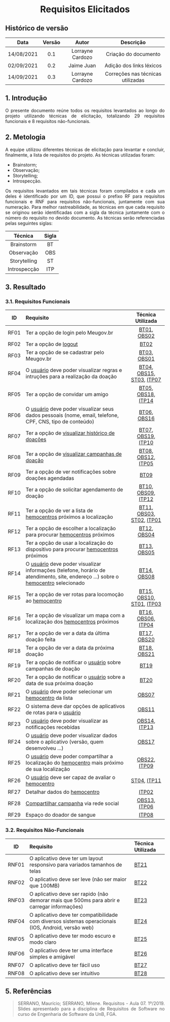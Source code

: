 # <center> Requisitos Elicitados

## Histórico de versão
| Data | Versão | Autor | Descrição |
| :-: | :-: | :-: | :-: |
| 14/08/2021 | 0.1 | Lorrayne Cardozo | Criação do documento |
| 02/09/2021 | 0.2 | Jaime Juan | Adição dos links léxicos |
| 14/09/2021 | 0.3 | Lorrayne Cardozo | Correções nas técnicas utilizadas |

<div align="justify">

## 1. Introdução
O presente documento reúne todos os requisitos levantados ao longo do projeto utilizando técnicas de elicitação, totalizando 29 requisitos funcionais e 8 requisitos não-funcionais.

## 2. Metologia
A equipe utilizou diferentes técnicas de elicitação para levantar e concluir, finalmente, a lista de requisitos do projeto. As técnicas utilizadas foram:
* Brainstorm;
* Observação;
* Storytelling;
* Introspecção.

Os requisitos levantados em tais técnicas foram compilados e cada um deles é identificado por um ID, que possui o prefixo RF para requisitos funcionais e RNF para requisitos não-funcionais, juntamente com sua numeração. Para melhor rastreabilidade, as técnicas em que cada requisito se originou serão identificadas com a sigla da técnica juntamente com o número do requisito no devido documento. As técnicas serão referenciadas pelas seguintes siglas:

<center>

| Técnica | Sigla |
|:-:|:-:|
| Brainstorm   | BT |
| Observação   | OBS |
| Storytelling | ST |
| Introspecção | ITP |

</center>

## 3. Resultado
### 3.1. Requisitos Funcionais
| ID | Requisito | Técnica Utilizada |
| :-: | :- | :-: |
| RF01 | Ter a opção de login pelo Meugov.br | [BT01](https://requisitos-de-software.github.io/2021.1-Hemovida/#/./elicitacao/brainstorm), [OBS02](https://requisitos-de-software.github.io/2021.1-Hemovida/#/./elicitacao/observacao) |
| RF02 | Ter a opção de [logout](./modelagem/lexico?id=logout) | [BT02](https://requisitos-de-software.github.io/2021.1-Hemovida/#/./elicitacao/brainstorm) |
| RF03 | Ter a opção de se cadastrar pelo Meugov.br | [BT03](https://requisitos-de-software.github.io/2021.1-Hemovida/#/./elicitacao/brainstorm), [OBS01](https://requisitos-de-software.github.io/2021.1-Hemovida/#/./elicitacao/observacao) |
| RF04 | O [usuário](./modelagem/lexico?id=usuário) deve poder visualizar regras e intruções para a realização da doação | [BT04](https://requisitos-de-software.github.io/2021.1-Hemovida/#/./elicitacao/brainstorm), [OBS15](https://requisitos-de-software.github.io/2021.1-Hemovida/#/./elicitacao/observacao), [ST03](https://requisitos-de-software.github.io/2021.1-Hemovida/#/./elicitacao/storyboard), [ITP07](https://requisitos-de-software.github.io/2021.1-Hemovida/#/./elicitacao/introspeccao) |
| RF05 | Ter a opção de convidar um amigo | [BT05](https://requisitos-de-software.github.io/2021.1-Hemovida/#/./elicitacao/brainstorm), [OBS18](https://requisitos-de-software.github.io/2021.1-Hemovida/#/./elicitacao/observacao), [ITP14](https://requisitos-de-software.github.io/2021.1-Hemovida/#/./elicitacao/introspeccao) |
| RF06 | O [usuário](./modelagem/lexico?id=usuário) deve poder visualizar seus dados pessoais (nome, email, telefone, CPF, CNS, tipo de conteúdo) | [BT06](https://requisitos-de-software.github.io/2021.1-Hemovida/#/./elicitacao/brainstorm), [OBS16](https://requisitos-de-software.github.io/2021.1-Hemovida/#/./elicitacao/observacao) |
| RF07 | Ter a opção de [visualizar histórico de doações](./modelagem/lexico?id=visualizar-histórico-de-doações) | [BT07](https://requisitos-de-software.github.io/2021.1-Hemovida/#/./elicitacao/brainstorm), [OBS19](https://requisitos-de-software.github.io/2021.1-Hemovida/#/./elicitacao/observacao), [ITP10](https://requisitos-de-software.github.io/2021.1-Hemovida/#/./elicitacao/introspeccao) |
| RF08 | Ter a opção de [visualizar campanhas de doação](./modelagem/lexico?id=visualizar-campanhas-de-doações) | [BT08](https://requisitos-de-software.github.io/2021.1-Hemovida/#/./elicitacao/brainstorm), [OBS12](https://requisitos-de-software.github.io/2021.1-Hemovida/#/./elicitacao/observacao), [ITP05](https://requisitos-de-software.github.io/2021.1-Hemovida/#/./elicitacao/introspeccao) |
| RF09 | Ter a opção de ver notificações sobre doações agendadas | [BT09](https://requisitos-de-software.github.io/2021.1-Hemovida/#/./elicitacao/brainstorm) |
| RF10 | Ter a opção de solicitar agendamento de doação | [BT10](https://requisitos-de-software.github.io/2021.1-Hemovida/#/./elicitacao/brainstorm), [OBS09](https://requisitos-de-software.github.io/2021.1-Hemovida/#/./elicitacao/observacao), [ITP12](https://requisitos-de-software.github.io/2021.1-Hemovida/#/./elicitacao/introspeccao) |
| RF11 | Ter a opção de ver a lista de [hemocentros](./modelagem/lexico?id=hemocentro) próximos a localização | [BT11](https://requisitos-de-software.github.io/2021.1-Hemovida/#/./elicitacao/brainstorm), [OBS03](https://requisitos-de-software.github.io/2021.1-Hemovida/#/./elicitacao/observacao), [ST02](https://requisitos-de-software.github.io/2021.1-Hemovida/#/./elicitacao/storyboard), [ITP01](https://requisitos-de-software.github.io/2021.1-Hemovida/#/./elicitacao/introspeccao) |
| RF12 | Ter a opção de escolher a localização para procurar [hemocentros](./modelagem/lexico?id=hemocentro) próximos | [BT12](https://requisitos-de-software.github.io/2021.1-Hemovida/#/./elicitacao/brainstorm), [OBS04](https://requisitos-de-software.github.io/2021.1-Hemovida/#/./elicitacao/observacao) |
| RF13 | Ter a opção de usar a localização do dispositivo para procurar [hemocentros](./modelagem/lexico?id=hemocentro) próximos | [BT13](https://requisitos-de-software.github.io/2021.1-Hemovida/#/./elicitacao/brainstorm), [OBS05](https://requisitos-de-software.github.io/2021.1-Hemovida/#/./elicitacao/observacao) |
| RF14 | O [usuário](./modelagem/lexico?id=usuário) deve poder visualizar informações (telefone, horário de atendimento, site, endereço ...) sobre o [hemocentro](./modelagem/lexico?id=hemocentro) selecionado | [BT14](https://requisitos-de-software.github.io/2021.1-Hemovida/#/./elicitacao/brainstorm), [OBS08](https://requisitos-de-software.github.io/2021.1-Hemovida/#/./elicitacao/observacao) |
| RF15 | Ter a opção de ver rotas para locomoção ao [hemocentro](./modelagem/lexico?id=hemocentro) | [BT15](https://requisitos-de-software.github.io/2021.1-Hemovida/#/./elicitacao/brainstorm), [OBS10](https://requisitos-de-software.github.io/2021.1-Hemovida/#/./elicitacao/observacao), [ST01](https://requisitos-de-software.github.io/2021.1-Hemovida/#/./elicitacao/storyboard), [ITP03](https://requisitos-de-software.github.io/2021.1-Hemovida/#/./elicitacao/introspeccao) |
| RF16 | Ter a opção de visualizar um mapa com a localização dos [hemocentros](./modelagem/lexico?id=hemocentro) próximos | [BT16](https://requisitos-de-software.github.io/2021.1-Hemovida/#/./elicitacao/brainstorm), [OBS06](https://requisitos-de-software.github.io/2021.1-Hemovida/#/./elicitacao/observacao), [ITP04](https://requisitos-de-software.github.io/2021.1-Hemovida/#/./elicitacao/introspeccao) |
| RF17 | Ter a opção de ver a data da última doação feita | [BT17](https://requisitos-de-software.github.io/2021.1-Hemovida/#/./elicitacao/brainstorm), [OBS20](https://requisitos-de-software.github.io/2021.1-Hemovida/#/./elicitacao/observacao) |
| RF18 | Ter a opção de ver a data da próxima doação | [BT18](https://requisitos-de-software.github.io/2021.1-Hemovida/#/./elicitacao/brainstorm), [OBS21](https://requisitos-de-software.github.io/2021.1-Hemovida/#/./elicitacao/observacao) |
| RF19 | Ter a opção de notificar o [usuário](./modelagem/lexico?id=usuário) sobre campanhas de doação | [BT19](https://requisitos-de-software.github.io/2021.1-Hemovida/#/./elicitacao/brainstorm) |
| RF20 | Ter a opção de notificar o [usuário](./modelagem/lexico?id=usuário) sobre a data de sua próxima doação | [BT20](https://requisitos-de-software.github.io/2021.1-Hemovida/#/./elicitacao/brainstorm) |
| RF21 | O [usuário](./modelagem/lexico?id=usuário) deve poder selecionar um [hemocentro](./modelagem/lexico?id=hemocentro) da lista | [OBS07](https://requisitos-de-software.github.io/2021.1-Hemovida/#/./elicitacao/observacao) |
| RF22 | O sistema deve dar opções de aplicativos de rotas para o [usuário](./modelagem/lexico?id=usuário) | [OBS11](https://requisitos-de-software.github.io/2021.1-Hemovida/#/./elicitacao/observacao) |
| RF23 | 	O [usuário](./modelagem/lexico?id=usuário) deve poder visualizar as notificações recebidas | [OBS14](https://requisitos-de-software.github.io/2021.1-Hemovida/#/./elicitacao/observacao), [ITP13](https://requisitos-de-software.github.io/2021.1-Hemovida/#/./elicitacao/introspeccao) |
| RF24 | O [usuário](./modelagem/lexico?id=usuário) deve poder visualizar dados sobre o aplicativo (versão, quem desenvolveu ...) | [OBS17](https://requisitos-de-software.github.io/2021.1-Hemovida/#/./elicitacao/observacao) |
| RF25 | O [usuário](./modelagem/lexico?id=usuário) deve poder compartilhar a localização do [hemocentro](./modelagem/lexico?id=hemocentro) mais próximo de sua localização | [OBS22](https://requisitos-de-software.github.io/2021.1-Hemovida/#/./elicitacao/observacao), [ITP09](https://requisitos-de-software.github.io/2021.1-Hemovida/#/./elicitacao/introspeccao) |
| RF26 | O [usuário](./modelagem/lexico?id=usuário) deve ser capaz de avaliar o [hemocentro](./modelagem/lexico?id=hemocentro) | [ST04](https://requisitos-de-software.github.io/2021.1-Hemovida/#/./elicitacao/storyboard), [ITP11](https://requisitos-de-software.github.io/2021.1-Hemovida/#/./elicitacao/introspeccao) |
| RF27 | Detalhar dados do [hemocentro](./modelagem/lexico?id=hemocentro) | [ITP02](https://requisitos-de-software.github.io/2021.1-Hemovida/#/./elicitacao/introspeccao) |
| RF28 | [Compartilhar campanha](./modelagem/lexico?id=compartilhar-campanha-de-doação) via rede social | [OBS13](https://requisitos-de-software.github.io/2021.1-Hemovida/#/./elicitacao/observacao), [ITP06](https://requisitos-de-software.github.io/2021.1-Hemovida/#/./elicitacao/introspeccao) |
| RF29 | Espaço do doador de sangue | [ITP08](https://requisitos-de-software.github.io/2021.1-Hemovida/#/./elicitacao/introspeccao) |


### 3.2. Requisitos Não-Funcionais
| ID | Requisito | Técnica Utilizada |
| :-: | :- | :- |
| RNF01 | O aplicativo deve ter um layout responsivo para variados tamanhos de telas | [BT21](https://requisitos-de-software.github.io/2021.1-Hemovida/#/./elicitacao/brainstorm) |
| RNF02 | O aplicativo deve ser leve (não ser maior que 100MB) | [BT22](https://requisitos-de-software.github.io/2021.1-Hemovida/#/./elicitacao/brainstorm) |
| RNF03 | O aplicativo deve ser rapido (não demorar mais que 500ms para abrir e carregar informações) | [BT23](https://requisitos-de-software.github.io/2021.1-Hemovida/#/./elicitacao/brainstorm) |
| RNF04 | 	O aplicativo deve ter compatibilidade com diversos sistemas operacionais (IOS, Android, versão web) | [BT24](https://requisitos-de-software.github.io/2021.1-Hemovida/#/./elicitacao/brainstorm) |
| RNF05 | O aplicativo deve ter modo escuro e modo claro | [BT25](https://requisitos-de-software.github.io/2021.1-Hemovida/#/./elicitacao/brainstorm) |
| RNF06 | O aplicativo deve ter uma interface simples e amigável | [BT26](https://requisitos-de-software.github.io/2021.1-Hemovida/#/./elicitacao/brainstorm) |
| RNF07 | O aplicativo deve ter fácil uso | [BT27](https://requisitos-de-software.github.io/2021.1-Hemovida/#/./elicitacao/brainstorm) |
| RNF08 | O aplicativo deve ser intuitivo | [BT28](https://requisitos-de-software.github.io/2021.1-Hemovida/#/./elicitacao/brainstorm) |

## 5. Referências
> SERRANO, Maurício; SERRANO, Milene. Requisitos - Aula 07. 1º/2019. Slides apresentado para a disciplina de Requisitos de Software no curso de Engenharia de Software da UnB, FGA.